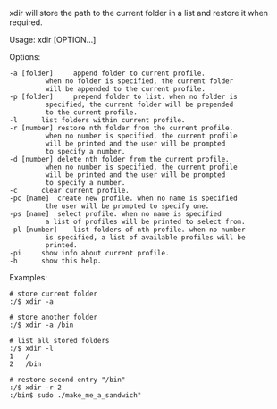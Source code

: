 xdir will store the path to the current folder in a list and restore it when required.  

Usage:
	xdir [OPTION...]

Options:

	-a [folder] 	append folder to current profile. 
 			 when no folder is specified, the current folder 
 			 will be appended to the current profile.
	-p [folder] 	prepend folder to list. when no folder is 
 			 specified, the current folder will be prepended
 			 to the current profile.
 	-l 		list folders within current profile.
 	-r [number]	restore nth folder from the current profile.
 			 when no number is specified, the current profile
 			 will be printed and the user will be prompted
 			 to specify a number.
 	-d [number]	delete nth folder from the current profile.
 			 when no number is specified, the current profile
 			 will be printed and the user will be prompted
 			 to specify a number.
	-c 		clear current profile.
	-pc [name] 	create new profile. when no name is specified
			 the user will be prompted to specify one.
	-ps [name] 	select profile. when no name is specified
			 a list of profiles will be printed to select from.
	-pl [number]	list folders of nth profile. when no number
			 is specified, a list of available profiles will be
			 printed.
	-pi		show info about current profile.
	-h 		show this help.

Examples:

	# store current folder
	:/$ xdir -a

	# store another folder
	:/$ xdir -a /bin

	# list all stored folders
	:/$ xdir -l
	1	/
	2	/bin

	# restore second entry "/bin"
	:/$ xdir -r 2
	:/bin$ sudo ./make_me_a_sandwich"

